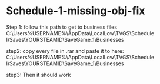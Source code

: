 # Schedule-1-missing-obj-fix



Step 1: follow this path to get to business files
C:\Users\%USERNAME%\AppData\LocalLow\TVGS\Schedule I\Saves\YOURSTEAMID\SaveGame_1\Businesses

step2: copy every file in .rar and paste it to here: C:\Users\%USERNAME%\AppData\LocalLow\TVGS\Schedule I\Saves\YOURSTEAMID\SaveGame_1\Businesses

step3: Then it should work
